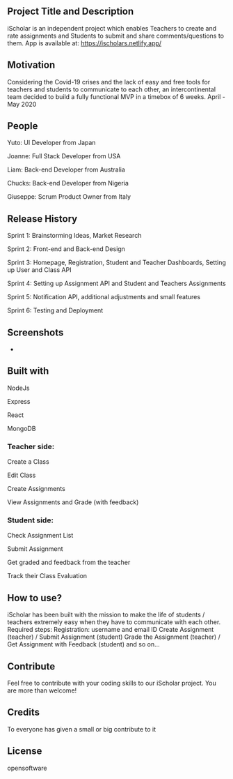 ## Project Title and Description
iScholar is an independent project which enables Teachers to create and rate assignments and Students to submit and share comments/questions to them.
App is available at: https://ischolars.netlify.app/

## Motivation
Considering the Covid-19 crises and the lack of easy and free tools for teachers and students to communicate to each other, an intercontinental team decided to build a fully functional MVP in a timebox of 6 weeks.
April - May 2020
## People
Yuto: UI Developer from Japan

Joanne: Full Stack Developer from USA

Liam: Back-end Developer from Australia

Chucks: Back-end Developer from Nigeria

Giuseppe: Scrum Product Owner from Italy

## Release History
Sprint 1: Brainstorming Ideas, Market Research

Sprint 2: Front-end and Back-end Design

Sprint 3: Homepage, Registration, Student and Teacher Dashboards, Setting up User and Class API

Sprint 4: Setting up Assignment API and Student and Teachers Assignments

Sprint 5: Notification API, additional adjustments and small features

Sprint 6: Testing and Deployment

## Screenshots

-

## Built with

NodeJs

Express

React

MongoDB

### Teacher side:
Create a Class

Edit Class

Create Assignments

View Assignments and Grade (with feedback)

### Student side:
Check Assignment List 

Submit Assignment

Get graded and feedback from the teacher

Track their Class Evaluation

## How to use?
iScholar has been built with the mission to make the life of students / teachers extremely easy when they have to communicate with each other.
Required steps:
Registration: username and email ID
Create Assignment (teacher) / Submit Assignment (student)
Grade the Assignment (teacher) / Get Assignment with Feedback (student)
and so on...
 
 
## Contribute
Feel free to contribute with your coding skills to our iScholar project.
You are more than welcome!

## Credits
To everyone has given a small or big contribute to it

## License
opensoftware
